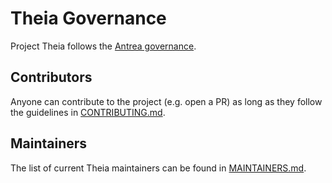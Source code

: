# Theia Governance

Project Theia follows the [Antrea governance](https://github.com/antrea-io/antrea/blob/main/GOVERNANCE.md).

## Contributors

Anyone can contribute to the project (e.g. open a PR) as long as they follow the guidelines in [CONTRIBUTING.md](CONTRIBUTING.md).

## Maintainers

The list of current Theia maintainers can be found in [MAINTAINERS.md](MAINTAINERS.md).
